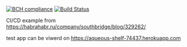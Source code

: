 [![BCH compliance](https://bettercodehub.com/edge/badge/AlexeyStolyarov/cicd-buzz?branch=master)](https://bettercodehub.com/)
[![Build Status](https://travis-ci.org/AlexeyStolyarov/cicd-buzz.svg?branch=master)](https://travis-ci.org/AlexeyStolyarov/cicd-buzz)



CI/CD example from
https://habrahabr.ru/company/southbridge/blog/329262/



test app can be viwerd on https://aqueous-shelf-74437.herokuapp.com

